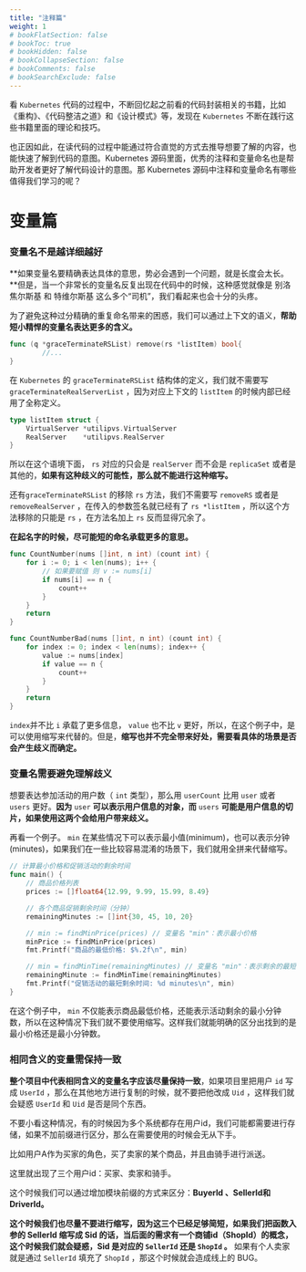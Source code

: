 ```yaml
---
title: "注释篇"
weight: 1
# bookFlatSection: false
# bookToc: true
# bookHidden: false
# bookCollapseSection: false
# bookComments: false
# bookSearchExclude: false
---
```

看 `Kubernetes` 代码的过程中，不断回忆起之前看的代码封装相关的书籍，比如 《重构》、《代码整洁之道》和《设计模式》等，发现在 `Kubernetes` 不断在践行这些书籍里面的理论和技巧。

也正因如此，在读代码的过程中能通过符合直觉的方式去推导想要了解的内容，也能快速了解到代码的意图。Kubernetes 源码里面，优秀的注释和变量命名也是帮助开发者更好了解代码设计的意图。那 Kubernetes 源码中注释和变量命名有哪些值得我们学习的呢？

# 变量篇

### 变量名不是越详细越好

**如果变量名要精确表达具体的意思，势必会遇到一个问题，就是长度会太长。**但是，当一个非常长的变量名反复出现在代码中的时候，这种感觉就像是 别洛焦尔斯基 和 特维尔斯基 这么多个“司机”，我们看起来也会十分的头疼。

为了避免这种过分精确的重复命名带来的困惑，我们可以通过上下文的语义，**帮助短小精悍的变量名表达更多的含义。**

```go
func (q *graceTerminateRSList) remove(rs *listItem) bool{
		//...
}
```

在 `Kubernetes` 的  `graceTerminateRSList`  结构体的定义，我们就不需要写`graceTerminateRealServerList` ，因为对应上下文的 `listItem` 的时候内部已经用了全称定义。

```go
type listItem struct {
	VirtualServer *utilipvs.VirtualServer
	RealServer    *utilipvs.RealServer
}
```

所以在这个语境下面， `rs` 对应的只会是 `realServer` 而不会是 `replicaSet` 或者是其他的，**如果有这种歧义的可能性，那么就不能进行这种缩写。**

还有`graceTerminateRSList`  的移除 `rs` 方法，我们不需要写 `removeRS` 或者是 `removeRealServer` ，在传入的参数签名就已经有了 `rs *listItem` ，所以这个方法移除的只能是 `rs` ，在方法名加上 `rs` 反而显得冗余了。

**在起名字的时候，尽可能短的命名承载更多的意思。**

```go
func CountNumber(nums []int, n int) (count int) {
	for i := 0; i < len(nums); i++ {
		// 如果要赋值 则 v := nums[i]
		if nums[i] == n {
			count++
		}
	}
	return
}

func CountNumberBad(nums []int, n int) (count int) {
	for index := 0; index < len(nums); index++ {
		value := nums[index]
		if value == n {
			count++
		}
	}
	return
}

```



`index`并不比 `i` 承载了更多信息， `value` 也不比 `v` 更好，所以，在这个例子中，是可以使用缩写来代替的。但是，**缩写也并不完全带来好处，需要看具体的场景是否会产生歧义而确定。**

### 变量名需要避免理解歧义

想要表达参加活动的用户数（  `int` 类型），那么用 `userCount` 比用 `user` 或者 `users` 更好。**因为** `user` **可以表示用户信息的对象，而** `users` **可能是用户信息的切片，如果使用这两个会给用户带来歧义。**

再看一个例子。 `min` 在某些情况下可以表示最小值(minimum)，也可以表示分钟(minutes)，如果我们在一些比较容易混淆的场景下，我们就用全拼来代替缩写。

```go
// 计算最小价格和促销活动的剩余时间
func main() {
	// 商品价格列表
	prices := []float64{12.99, 9.99, 15.99, 8.49}

	// 各个商品促销剩余时间（分钟）
	remainingMinutes := []int{30, 45, 10, 20}

	// min := findMinPrice(prices) // 变量名 "min"：表示最小价格
	minPrice := findMinPrice(prices) 
	fmt.Printf("商品的最低价格: $%.2f\n", min)

	// min = findMinTime(remainingMinutes) // 变量名 "min"：表示剩余的最短时间
	remainingMinute := findMinTime(remainingMinutes) 
	fmt.Printf("促销活动的最短剩余时间: %d minutes\n", min)
}
```

在这个例子中， `min` 不仅能表示商品最低价格，还能表示活动剩余的最小分钟数，所以在这种情况下我们就不要使用缩写。这样我们就能明确的区分出找到的是最小价格还是最小分钟数。

### 相同含义的变量需保持一致

**整个项目中代表相同含义的变量名字应该尽量保持一致**，如果项目里把用户 `id` 写成 `UserId` ，那么在其他地方进行复制的时候，就不要把他改成 `Uid` ，这样我们就会疑惑 `UserId` 和 `Uid` 是否是同个东西。

不要小看这种情况，有的时候因为多个系统都存在用户id，我们可能都需要进行存储，如果不加前缀进行区分，那么在需要使用的时候会无从下手。

比如用户A作为买家的角色，买了卖家的某个商品，并且由骑手进行派送。

这里就出现了三个用户id：买家、卖家和骑手。

这个时候我们可以通过增加模块前缀的方式来区分：**BuyerId 、SellerId和DriverId。**

**这个时候我们也尽量不要进行缩写，因为这三个已经足够简短，如果我们把函数入参的 SellerId 缩写成 Sid 的话，当后面的需求有一个商铺id（ShopId）的概念，这个时候我们就会疑惑，Sid 是对应的 `SellerId` 还是 `ShopId` 。** 如果有个人卖家就是通过 `SellerId` 填充了 `ShopId` ，那这个时候就会造成线上的 BUG。
